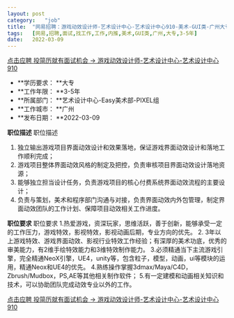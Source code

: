 ```yaml
---
layout:	post
category:	"job"
title:	"网易招聘：游戏动效设计师-艺术设计中心-艺术设计中心910-美术-GUI类-广州大专3-5年"
tags:	[网易,招聘,面试,找工作,工作,内推,美术,GUI类,广州,大专,3-5年]
date:	2022-03-09
---
```


[点击应聘 投简历就有面试机会 -> 游戏动效设计师-艺术设计中心-艺术设计中心910](http://mobile.bole.netease.com/bole/boleDetail?id=37833&employeeId=346f03c3cda5f04c&key=all)



- **学历要求： **大专
- **工作年限： **3-5年
- **所属部门： **艺术设计中心-Easy美术部-PIXEL组
- **工作城市： **广州
- **发布日期： **2022-03-09



**职位描述**
职位描述
1. 独立输出游戏项目界面动效设计和效果落地，保证游戏界面动效设计和落地工作顺利完成；
2. 游戏项目整体界面动效风格的制定及把控，负责审核项目界面动效设计落地资源；
3. 能够独立担当设计任务，负责游戏项目的核心付费系统界面动效流程的主要设计；
4. 负责与策划，美术和程序部门沟通与对接，负责界面动效内外包管理，制定界面动效团队的工作计划、保障项目动效相关工作进度。



**职位要求**
职位要求
1.热爱游戏，资深玩家，思维活跃，善于创新，能够承受一定的工作压力，游戏特效，影视特效，影视动画后期，专业方向的优先。
2. 3年以上游戏特效、游戏界面动效、影视行业特效工作经验；有深厚的美术功底，优秀的审美能力，有2维手绘特效能力和3维特效制作能力。
3.必须精通当下主流游戏引擎，完全精通NeoX引擎，UE4，unity等，包含粒子，模型，动画，ui等模块的运用，精通Neox和UE4的优先。
4.熟练操作掌握3dmax/Maya/C4D，Zbrush/Mudbox，PS,AE等其他相关制作软件；
5.有一定建模和动画相关知识和技术，可以协助团队完成动效专业以外的工作。



[点击应聘 投简历就有面试机会 -> 游戏动效设计师-艺术设计中心-艺术设计中心910](http://mobile.bole.netease.com/bole/boleDetail?id=37833&employeeId=346f03c3cda5f04c&key=all)